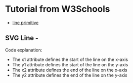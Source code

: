 # Tutorial from W3Schools

* [line primitive](https://www.w3schools.com/graphics/svg_line.asp)




## SVG Line - <line>

Code explanation:

* The x1 attribute defines the start of the line on the x-axis
* The y1 attribute defines the start of the line on the y-axis
* The x2 attribute defines the end of the line on the x-axis
* The y2 attribute defines the end of the line on the y-axis